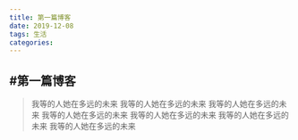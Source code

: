 ```yaml
---
title: 第一篇博客 
date: 2019-12-08   
tags: 生活
categories: 
---
```


#第一篇博客
---
>我等的人她在多远的未来
>我等的人她在多远的未来
>我等的人她在多远的未来
>我等的人她在多远的未来
>我等的人她在多远的未来
>我等的人她在多远的未来
>我等的人她在多远的未来 
